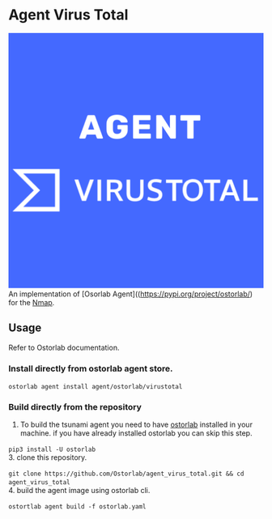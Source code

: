 
# Agent Virus Total
![enter image description here](https://github.com/Ostorlab/agent_virus_total/blob/README/images/logo.png)
An implementation of [Osorlab Agent]((https://pypi.org/project/ostorlab/) for the [Nmap](https://nmap.org/).    
  
## Usage  
  
Refer to Ostorlab documentation.  
  
### Install directly from ostorlab agent store.  
  
`ostorlab agent install agent/ostorlab/virustotal`  
  
### Build directly from the repository  
  
 1. To build the tsunami agent you need to have [ostorlab](https://pypi.org/project/ostorlab/) installed in your machine.  if you have already installed ostorlab you can skip this step.  
   
`pip3 install -U ostorlab`    
3. clone this repository.  
   
`git clone https://github.com/Ostorlab/agent_virus_total.git && cd agent_virus_total`  
 4. build the agent image using ostorlab cli.  
  
 `ostortlab agent build -f ostorlab.yaml`
